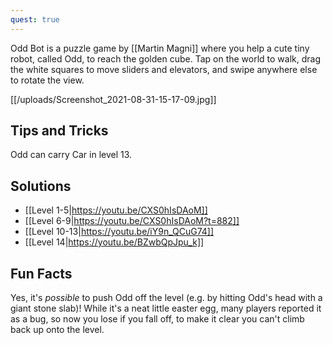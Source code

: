 ```yaml
---
quest: true
---
```


Odd Bot is a puzzle game by [[Martin Magni]] where you help a cute tiny robot, called Odd, to reach the golden cube. Tap on the world to walk, drag the white squares to move sliders and elevators, and swipe anywhere else to rotate the view.

[[/uploads/Screenshot_2021-08-31-15-17-09.jpg]]

## Tips and Tricks
 Odd can carry Car in level 13.

## Solutions
* [[Level 1-5|https://youtu.be/CXS0hIsDAoM]]
* [[Level 6-9|https://youtu.be/CXS0hIsDAoM?t=882]]
* [[Level 10-13|https://youtu.be/iY9n_QCuG74]]
* [[Level 14|https://youtu.be/BZwbQpJpu_k]]

## Fun Facts
Yes, it's *possible* to push Odd off the level (e.g. by hitting Odd's head with a giant stone slab)! While it's a neat little easter egg, many players reported it as a bug, so now you lose if you fall off, to make it clear you can't climb back up onto the level.